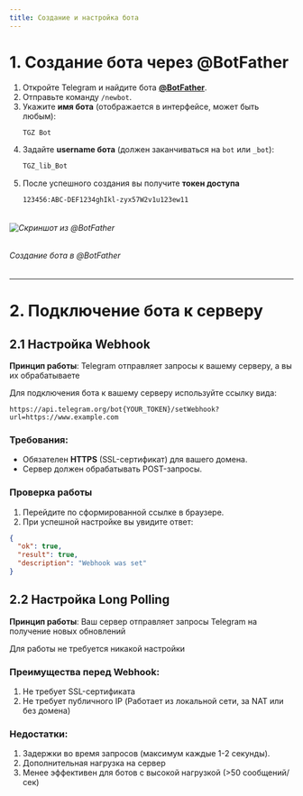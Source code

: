 ```yaml
---
title: Создание и настройка бота
---
```


# 1. Создание бота через @BotFather
1. Откройте Telegram и найдите бота **[@BotFather](https://t.me/BotFather)**.
2. Отправьте команду `/newbot`.
3. Укажите **имя бота** (отображается в интерфейсе, может быть любым):
   ```bash
   TGZ Bot
   ```
4. Задайте **username бота** (должен заканчиваться на `bot` или `_bot`):
   ```bash
   TGZ_lib_Bot
   ```
5. После успешного создания вы получите **токен доступа**
    ```bash
    123456:ABC-DEF1234ghIkl-zyx57W2v1u123ew11
    ```
   
###### <figure>
######   <img src="/create_bot.png" alt="Скриншот из @BotFather">
######   <figcaption>Создание бота в @BotFather</figcaption>
###### </figure>

---

# 2. Подключение бота к серверу

## 2.1 Настройка Webhook

**Принцип работы**:
Telegram отправляет запросы к вашему серверу, а вы их обрабатываете

Для подключения бота к вашему серверу используйте ссылку вида:
```
https://api.telegram.org/bot{YOUR_TOKEN}/setWebhook?url=https://www.example.com
```

### Требования:
- Обязателен **HTTPS** (SSL-сертификат) для вашего домена.
- Сервер должен обрабатывать POST-запросы.

### Проверка работы
1. Перейдите по сформированной ссылке в браузере.
2. При успешной настройке вы увидите ответ:
```json
{
  "ok": true,
  "result": true,
  "description": "Webhook was set"
}
```

## 2.2 Настройка Long Polling

**Принцип работы**:
Ваш сервер отправляет запросы Telegram на получение новых обновлений

Для работы не требуется никакой настройки

### Преимущества перед **Webhook**:
1. Не требует SSL-сертификата
2. Не требует публичного IP (Работает из локальной сети, за NAT или без домена)

### Недостатки:

1. Задержки во время запросов (максимум каждые 1-2 секунды).
2. Дополнительная нагрузка на сервер
3. Менее эффективен для ботов с высокой нагрузкой (>50 сообщений/сек)